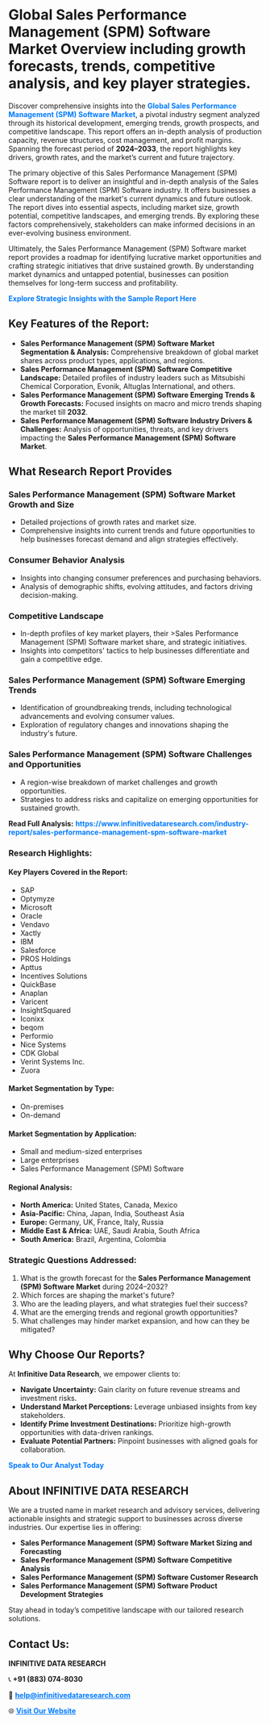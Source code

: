 <h1>Global Sales Performance Management (SPM) Software Market Overview including growth forecasts, trends, competitive analysis, and key player strategies.</h1>
<p>
Discover comprehensive insights into the 
<a href="https://www.infinitivedataresearch.com/industry-report/sales-performance-management-spm-software-market" rel="dofollow" style="color: #007BFF; text-decoration: none;"><strong>Global Sales Performance Management (SPM) Software Market</strong></a>, a pivotal industry segment analyzed through its historical development, emerging trends, growth prospects, and competitive landscape. This report offers an in-depth analysis of production capacity, revenue structures, cost management, and profit margins. Spanning the forecast period of <strong>2024–2033</strong>, the report highlights key drivers, growth rates, and the market’s current and future trajectory.
</p>
<p>
The primary objective of this Sales Performance Management (SPM) Software report is to deliver an insightful and in-depth analysis of the Sales Performance Management (SPM) Software industry. It offers businesses a clear understanding of the market's current dynamics and future outlook. The report dives into essential aspects, including market size, growth potential, competitive landscapes, and emerging trends. By exploring these factors comprehensively, stakeholders can make informed decisions in an ever-evolving business environment.
</p>
<p>
Ultimately, the Sales Performance Management (SPM) Software market report provides a roadmap for identifying lucrative market opportunities and crafting strategic initiatives that drive sustained growth. By understanding market dynamics and untapped potential, businesses can position themselves for long-term success and profitability.
</p>
<p>
<a href="https://www.infinitivedataresearch.com/request-sample/reportId=112214" style="color: #007BFF; text-decoration: none;"><strong>Explore Strategic Insights with the Sample Report Here</strong></a>
</p>

<h2>Key Features of the Report:</h2>
<ul>
<li><strong>Sales Performance Management (SPM) Software Market Segmentation & Analysis:</strong> Comprehensive breakdown of global market shares across product types, applications, and regions.</li>
<li><strong>Sales Performance Management (SPM) Software Competitive Landscape:</strong> Detailed profiles of industry leaders such as Mitsubishi Chemical Corporation, Evonik, Altuglas International, and others.</li>
<li><strong>Sales Performance Management (SPM) Software Emerging Trends & Growth Forecasts:</strong> Focused insights on macro and micro trends shaping the market till <strong>2032</strong>.</li>
<li><strong>Sales Performance Management (SPM) Software Industry Drivers & Challenges:</strong> Analysis of opportunities, threats, and key drivers impacting the <strong>Sales Performance Management (SPM) Software Market</strong>.</li>
</ul>

<h2>What Research Report Provides</h2>
<h3>Sales Performance Management (SPM) Software Market Growth and Size</h3>
<ul>
<li>Detailed projections of growth rates and market size.</li>
<li>Comprehensive insights into current trends and future opportunities to help businesses forecast demand and align strategies effectively.</li>
</ul>

<h3>Consumer Behavior Analysis</h3>
<ul>
<li>Insights into changing consumer preferences and purchasing behaviors.</li>
<li>Analysis of demographic shifts, evolving attitudes, and factors driving decision-making.</li>
</ul>

<h3>Competitive Landscape</h3>
<ul>
<li>In-depth profiles of key market players, their >Sales Performance Management (SPM) Software market share, and strategic initiatives.</li>
<li>Insights into competitors' tactics to help businesses differentiate and gain a competitive edge.</li>
</ul>

<h3>Sales Performance Management (SPM) Software Emerging Trends</h3>
<ul>
<li>Identification of groundbreaking trends, including technological advancements and evolving consumer values.</li>
<li>Exploration of regulatory changes and innovations shaping the industry's future.</li>
</ul>

<h3>Sales Performance Management (SPM) Software Challenges and Opportunities</h3>
<ul>
<li>A region-wise breakdown of market challenges and growth opportunities.</li>
<li>Strategies to address risks and capitalize on emerging opportunities for sustained growth.</li>
</ul>
<p><strong>Read Full Analysis:</strong> <a href="https://www.infinitivedataresearch.com/industry-report/sales-performance-management-spm-software-market" rel="dofollow" style="color: #007BFF; text-decoration: none;"><strong>https://www.infinitivedataresearch.com/industry-report/sales-performance-management-spm-software-market</strong></a></p>
<h3>Research Highlights:</h3>
<h4>Key Players Covered in the Report:</h4>
<ul><li>SAP</li><li>Optymyze</li><li>Microsoft</li><li>Oracle</li><li>Vendavo</li><li>Xactly</li><li>IBM</li><li>Salesforce</li><li>PROS Holdings</li><li>Apttus</li><li>Incentives Solutions</li><li>QuickBase</li><li>Anaplan</li><li>Varicent</li><li>InsightSquared</li><li>Iconixx</li><li>beqom</li><li>Performio</li><li>Nice Systems</li><li>CDK Global</li><li>Verint Systems Inc.</li><li>Zuora</li></ul>
<h4>Market Segmentation by Type:</h4>
<ul><li>On-premises</li><li>On-demand</li></ul>
<h4>Market Segmentation by Application:</h4>
<ul><li>Small and medium-sized enterprises</li><li>Large enterprises</li><li>Sales Performance Management (SPM) Software</li></ul>

<h4>Regional Analysis:</h4>
<ul>
<li><strong>North America:</strong> United States, Canada, Mexico</li>
<li><strong>Asia-Pacific:</strong> China, Japan, India, Southeast Asia</li>
<li><strong>Europe:</strong> Germany, UK, France, Italy, Russia</li>
<li><strong>Middle East & Africa:</strong> UAE, Saudi Arabia, South Africa</li>
<li><strong>South America:</strong> Brazil, Argentina, Colombia</li>
</ul>

<h3>Strategic Questions Addressed:</h3>
<ol>
<li>What is the growth forecast for the <strong>Sales Performance Management (SPM) Software Market</strong> during 2024–2032?</li>
<li>Which forces are shaping the market's future?</li>
<li>Who are the leading players, and what strategies fuel their success?</li>
<li>What are the emerging trends and regional growth opportunities?</li>
<li>What challenges may hinder market expansion, and how can they be mitigated?</li>
</ol>

<h2>Why Choose Our Reports?</h2>
<p>At <strong>Infinitive Data Research</strong>, we empower clients to:</p>
<ul>
<li><strong>Navigate Uncertainty:</strong> Gain clarity on future revenue streams and investment risks.</li>
<li><strong>Understand Market Perceptions:</strong> Leverage unbiased insights from key stakeholders.</li>
<li><strong>Identify Prime Investment Destinations:</strong> Prioritize high-growth opportunities with data-driven rankings.</li>
<li><strong>Evaluate Potential Partners:</strong> Pinpoint businesses with aligned goals for collaboration.</li>
</ul>
<p><a href="https://www.infinitivedataresearch.com/industry-report/sales-performance-management-spm-software-market" rel="dofollow" style="color: #007BFF; text-decoration: none;"><strong>Speak to Our Analyst Today</strong></a></p>

<h2>About INFINITIVE DATA RESEARCH</h2>
<p>We are a trusted name in market research and advisory services, delivering actionable insights and strategic support to businesses across diverse industries. Our expertise lies in offering:</p>
<ul>
<li><strong>Sales Performance Management (SPM) Software Market Sizing and Forecasting</strong></li>
<li><strong>Sales Performance Management (SPM) Software Competitive Analysis</strong></li>
<li><strong>Sales Performance Management (SPM) Software Customer Research</strong></li>
<li><strong>Sales Performance Management (SPM) Software Product Development Strategies</strong></li>
</ul>
<p>Stay ahead in today’s competitive landscape with our tailored research solutions.</p>

<h2>Contact Us:</h2>
<p><strong>INFINITIVE DATA RESEARCH</strong></p>
<p>📞 <strong>+91 (883) 074-8030</strong></p>
<p>📧 <strong><a href="mailto:help@infinitivedataresearch.com" style="color: #007BFF;">help@infinitivedataresearch.com</a></strong></p>
<p>🌐 <strong><a href="https://www.infinitivedataresearch.com" rel="dofollow" style="color: #007BFF;">Visit Our Website</a></strong></p>